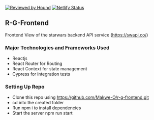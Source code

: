 [![Reviewed by Hound](https://img.shields.io/badge/Reviewed_by-Hound-8E64B0.svg)](https://houndci.com) [![Netlify Status](https://api.netlify.com/api/v1/badges/1cf94088-8193-4d5a-adb4-e8c3c5f6d0c7/deploy-status)](https://app.netlify.com/sites/starwars-mmakwe/deploys)
## R-G-Frontend
Frontend View of the starwars backend API service (https://swapi.co/)

### Major Technologies and Frameworks Used
- Reactjs
- React Router for Routing
- React Context for state management
- Cypress for integration tests

### Setting Up Repo
 - Clone this repo using https://github.com/Makwe-O/r-g-frontend.git
 - cd into the created folder
 - Run npm i to install dependencies
 - Start the server npm run start
